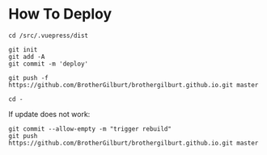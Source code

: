 # How To Deploy

```
cd /src/.vuepress/dist

git init
git add -A
git commit -m 'deploy'

git push -f https://github.com/BrotherGilburt/brothergilburt.github.io.git master

cd -
```

If update does not work:

```
git commit --allow-empty -m "trigger rebuild"
git push https://github.com/BrotherGilburt/brothergilburt.github.io.git master
```